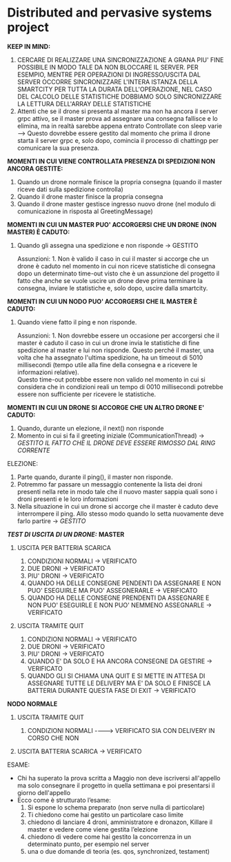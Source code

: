 # Distributed and pervasive systems project

**KEEP IN MIND:**
1. CERCARE DI REALIZZARE UNA SINCRONIZZAZIONE A GRANA PIU' FINE POSSIBILE IN MODO TALE DA NON BLOCCARE IL SERVER.
        PER ESEMPIO, MENTRE PER OPERAZIONI DI INGRESSO/USCITA DAL SERVER OCCORRE SINCRONIZZARE L'INTERA ISTANZA DELLA SMARTCITY
        PER TUTTA LA DURATA DELL'OPERAZIONE, NEL CASO DEL CALCOLO DELLE STATISTICHE DOBBIAMO SOLO SINCRONIZZARE LA LETTURA DELL'ARRAY DELLE STATISTICHE
2. Attenti che se il drone si presenta al master ma non ha ancora il server grpc attivo, se il master prova ad assegnare una consegna fallisce e lo elimina, ma in realtà sarebbe appena entrato
   Controllate con sleep varie
   --> Questo dovrebbe essere gestito dal momento che prima il drone starta il server grpc e, solo dopo, comincia il processo di chattingp per comunicare la sua presenza.


**MOMENTI IN CUI VIENE CONTROLLATA PRESENZA DI SPEDIZIONI NON ANCORA GESTITE:**
1. Quando un drone normale finisce la propria consegna (quando il master riceve dati sulla spedizione controlla)
2. Quando il drone master finisce la propria consegna 
3. Quando il drone master gestisce ingresso nuovo drone (nel modulo di comunicazione in risposta al GreetingMessage)




**MOMENTI IN CUI UN MASTER PUO' ACCORGERSI CHE UN DRONE (NON MASTER) È CADUTO:**
1.  Quando gli assegna una spedizione e non risponde -> GESTITO 


    Assunzioni: 
        1.  Non è valido il caso in cui il master si accorge che un drone è caduto nel momento in cui non riceve statistiche di consegna dopo un determinato time-out
            visto che è un assunzione del progetto il fatto che anche se vuole uscire un drone deve prima terminare la consegna, inviare le statistiche e, solo dopo, 
            uscire dalla smartcity.



**MOMENTI IN CUI UN NODO PUO' ACCORGERSI CHE IL MASTER È CADUTO:**
1.  Quando viene fatto il ping e non risponde.


    Assunzioni:
        1.  Non dovrebbe essere un occasione per accorgersi che il master è caduto il caso in cui un drone invia le statistiche di fine spedizione al master e lui non risponde. 
            Questo perché il master, una volta che ha assegnato l'ultima spedizione, ha un timeout di 5010 millisecondi (tempo utile alla fine della consegna e a ricevere le informazioni
            relative).  
            Questo time-out potrebbe essere non valido nel momento in cui si considera che in condizioni reali un tempo di 0010 millisecondi potrebbe essere non sufficiente per ricevere le statistiche.


**MOMENTI IN CUI UN DRONE SI ACCORGE CHE UN ALTRO DRONE E' CADUTO:**
1. Quando, durante un elezione, il next() non risponde
2. Momento in cui si fa il greeting iniziale (CommunicationThread) -> *GESTITO IL FATTO CHE IL DRONE DEVE ESSERE RIMOSSO DAL RING CORRENTE*



ELEZIONE:
1. Parte quando, durante il ping(), il master non risponde.
2. Potremmo far passare un messaggio contenente la lista dei droni presenti nella rete in modo tale che il nuovo master sappia quali sono i droni presenti e le loro informazioni 
3. Nella situazione in cui un drone si accorge che il master è caduto deve interrompere il ping. Allo stesso modo quando lo setta nuovamente deve farlo partire -> *GESTITO*




**_TEST DI USCITA DI UN DRONE:_**
    **MASTER**
   1. USCITA PER BATTERIA SCARICA
       1. CONDIZIONI NORMALI -> VERIFICATO
       2. DUE DRONI -> VERIFICATO
       3. PIU' DRONI -> VERIFICATO
       4. QUANDO HA DELLE CONSEGNE PENDENTI DA ASSEGNARE E NON PUO' ESEGUIRLE MA PUO' ASSEGNERARLE -> VERIFICATO
       5. QUANDO HA DELLE CONSEGNE PRENDENTI DA ASSEGNARE E NON PUO' ESEGUIRLE E NON PUO' NEMMENO ASSEGNARLE -> VERIFICATO

   2. USCITA TRAMITE QUIT
      1. CONDIZIONI NORMALI -> VERIFICATO
      2. DUE DRONI -> VERIFICATO
      3. PIU' DRONI -> VERIFICATO
      4. QUANDO E' DA SOLO E HA ANCORA CONSEGNE DA GESTIRE -> VERIFICATO
      5. QUANDO GLI SI CHIAMA UNA QUIT E SI METTE IN ATTESA DI ASSEGNARE TUTTE LE DELIVERY MA E' DA SOLO E FINISCE LA BATTERIA DURANTE QUESTA FASE DI EXIT -> VERIFICATO

   **NODO NORMALE** 
   1. USCITA TRAMITE QUIT
         1. CONDIZIONI NORMALI ----> VERIFICATO SIA CON DELIVERY IN CORSO CHE NON 
         
   2. USCITA BATTERIA SCARICA -> VERIFICATO









ESAME:
- Chi ha superato la prova scritta a Maggio non deve iscriversi all'appello ma solo consegnare il progetto in quella settimana e poi presentarsi il giorno dell'appello
- Ecco come è strutturato l’esame:
  1) Si espone lo schema preparato (non serve nulla di particolare)
  2) Ti chiedono come hai gestito un particolare caso limite
  3) chiedono di lanciare 4 droni, amministratore e dronazon, Killare il master e vedere come viene gestita l’elezione
  4) chiedono di vedere come hai gestito la concorrenza in un determinato punto, per esempio nel server
  5) una o due domande di teoria (es. qos, synchronized, testament)
